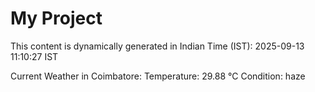 # My Project

This content is dynamically generated in Indian Time (IST): 2025-09-13 11:10:27 IST


Current Weather in Coimbatore:
Temperature: 29.88 °C
Condition: haze
